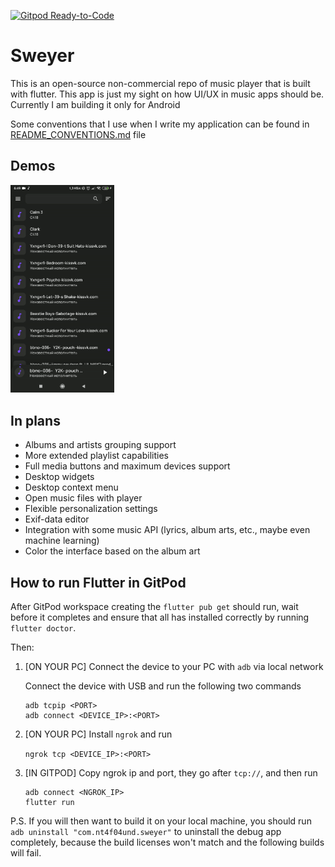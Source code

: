 [![Gitpod Ready-to-Code](https://img.shields.io/badge/Gitpod-Ready--to--Code-blue?logo=gitpod)](https://gitpod.io/#https://github.com/nt4f04uNd/sweyer) 

# Sweyer

This is an open-source non-commercial repo of music player that is built with flutter.
This app is just my sight on how UI/UX in music apps should be.
Currently I am building it only for Android

Some conventions that I use when I write my application can be found in [README_CONVENTIONS.md](https://github.com/nt4f04uNd/sweyer/blob/master/README_CONVENTIONS.md) file

## Demos

<img alt="" src="demos/1.gif" width="33%"><img alt="" src="demos/2.gif" width="33%" /><img alt="" src="demos/3.gif" width="33%" />

## In plans

* Albums and artists grouping support
* More extended playlist capabilities
* Full media buttons and maximum devices support
* Desktop widgets
* Desktop context menu
* Open music files with player
* Flexible personalization settings
* Exif-data editor
* Integration with some music API (lyrics, album arts, etc., maybe even machine learning)
* Color the interface based on the album art

## How to run Flutter in GitPod

After GitPod workspace creating the `flutter pub get` should run, wait before it completes and ensure that all has installed correctly by running `flutter doctor`. 

Then:

1. [ON YOUR PC] Connect the device to your PC with `adb` via local network 
  
   Connect the device with USB and run the following two commands
   ```shell
   adb tcpip <PORT>
   adb connect <DEVICE_IP>:<PORT>
   ```
 
2. [ON YOUR PC] Install `ngrok` and run 
   
   ```ngrok tcp <DEVICE_IP>:<PORT>```

3. [IN GITPOD] Copy ngrok ip and port, they go after `tcp://`, and then run
   ```shell
   adb connect <NGROK_IP>
   flutter run
   ```
P.S. If you will then want to build it on your local machine, you should run `adb uninstall "com.nt4f04und.sweyer"` to uninstall the debug app completely, because the build licenses won't match and the following builds will fail.

<!-- ## Getting Started

This project is a starting point for a Flutter application.

A few resources to get you started if this is your first Flutter project:

- [Lab: Write your first Flutter app](https://flutter.dev/docs/get-started/codelab)
- [Cookbook: Useful Flutter samples](https://flutter.dev/docs/cookbook)

For help getting started with Flutter, view our
[online documentation](https://flutter.dev/docs), which offers tutorials,
samples, guidance on mobile development, and a full API reference. -->
